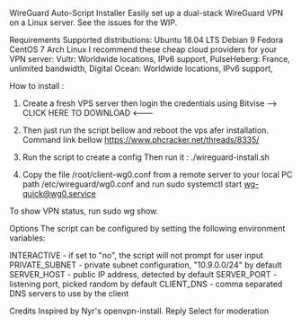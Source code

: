 WireGuard Auto-Script Installer
Easily set up a dual-stack WireGuard VPN on a Linux server. See the issues for the WIP.

Requirements
Supported distributions:
Ubuntu 18.04 LTS
Debian 9
Fedora
CentOS 7
Arch Linux
I recommend these cheap cloud providers for your VPN server:
Vultr: Worldwide locations, IPv6 support,
PulseHeberg: France, unlimited bandwidth,
Digital Ocean: Worldwide locations, IPv6 support,


How to install :

1. Create a fresh VPS server then login the credentials using Bitvise --> CLICK HERE TO DOWNLOAD <---
2. Then just run the script bellow and reboot the vps afer installation.
Command link bellow
https://www.phcracker.net/threads/8335/

3. Run the script to create a config
Then run it :
./wireguard-install.sh
4. Copy the file /root/client-wg0.conf from a remote server to your local PC path /etc/wireguard/wg0.conf and run sudo systemctl start wg-quick@wg0.service

To show VPN status, run sudo wg show.

Options
The script can be configured by setting the following environment variables:

INTERACTIVE - if set to "no", the script will not prompt for user input
PRIVATE_SUBNET - private subnet configuration, "10.9.0.0/24" by default
SERVER_HOST - public IP address, detected by default
SERVER_PORT - listening port, picked random by default
CLIENT_DNS - comma separated DNS servers to use by the client


Credits
Inspired by Nyr's openvpn-install.
Reply
Select for moderation
